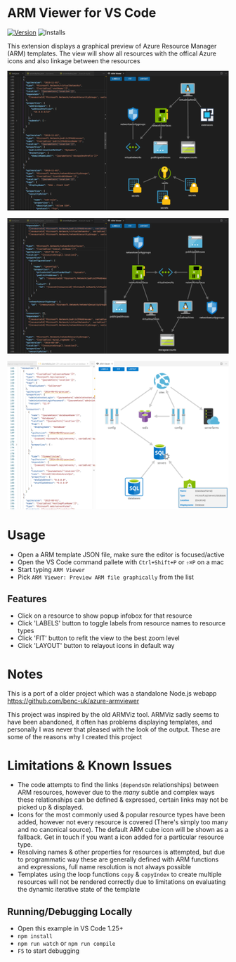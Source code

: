 # ARM Viewer for VS Code
[![Version](https://vsmarketplacebadge.apphb.com/version/bencoleman.armview.svg)](https://marketplace.visualstudio.com/items?itemName=bencoleman.armview) 
![Installs](https://vsmarketplacebadge.apphb.com/installs-short/bencoleman.armview.svg)

This extension displays a graphical preview of Azure Resource Manager (ARM) templates. The view will show all resources with the offical Azure icons and also linkage between the resources

![s1](assets/readme/screen1.png)

![s2](assets/readme/screen2.png)

![s3](assets/readme/screen3.png)

# Usage
- Open a ARM template JSON file, make sure the editor is focused/active
- Open the VS Code command pallete with `Ctrl+Shift+P` or `⇧⌘P` on a mac
- Start typing `ARM Viewer`
- Pick `ARM Viewer: Preview ARM file graphically` from the list

## Features
- Click on a resource to show popup infobox for that resource
- Click 'LABELS' button to toggle labels from resource names to resource types
- Click 'FIT' button to refit the view to the best zoom level
- Click 'LAYOUT' button to relayout icons in default way

# Notes
This is a port of a older project which was a standalone Node.js webapp https://github.com/benc-uk/azure-armviewer

This project was inspired by the old ARMViz tool. ARMViz sadly seems to have been abandoned, it often has problems displaying templates, and personally I was never that pleased with the look of the output. These are some of the reasons why I created this project

# Limitations & Known Issues 
- The code attempts to find the links (`dependsOn` relationships) between ARM resources, however due to the *many* subtle and complex ways these relationships can be defined & expressed, certain links may not be picked up & displayed.
- Icons for the most commonly used & popular resource types have been added, however not every resource is covered (There's simply too many and no canonical source). The default ARM cube icon will be shown as a fallback. Get in touch if you want a icon added for a particular resource type.
- Resolving names & other properties for resources is attempted, but due to programmatic way these are generally defined with ARM functions and expressions, full name resolution is not always possible
- Templates using the loop functions `copy` & `copyIndex` to create multiple resources will not be rendered correctly due to limitations on evaluating the dynamic iterative state of the template     

## Running/Debugging Locally

- Open this example in VS Code 1.25+
- `npm install`
- `npm run watch` or `npm run compile`
- `F5` to start debugging

